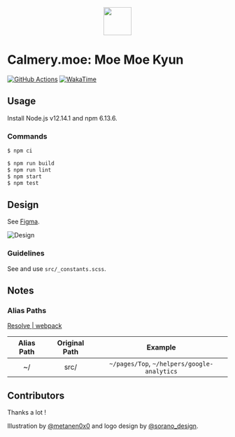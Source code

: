 <div align="center">
  <img src="https://user-images.githubusercontent.com/12670155/71621107-cf76f500-2c10-11ea-8271-50cba986c526.png" height="64"/>
</div>

# Calmery.moe: Moe Moe Kyun

[![GitHub Actions](https://github.com/calmery-chan/calmery.moe/workflows/GitHub%20Actions/badge.svg?branch=develop)](https://github.com/calmery-chan/calmery.moe/actions)
[![WakaTime](https://wakatime.com/badge/github/calmery-chan/calmery.moe.svg)](https://wakatime.com/badge/github/calmery-chan/calmery.moe)

## Usage

Install Node.js v12.14.1 and npm 6.13.6.

### Commands

```bash
$ npm ci
```

```bash
$ npm run build
$ npm run lint
$ npm start
$ npm test
```

## Design

See [Figma](https://www.figma.com/file/sXoA2JhyW67gSIaFvg0ndS/Calmery.moe-Public).

![Design](https://user-images.githubusercontent.com/12670155/72742765-be0c8180-3bed-11ea-958f-02d270a75328.jpg)

### Guidelines

See and use `src/_constants.scss`.

## Notes

### Alias Paths

[Resolve | webpack](https://webpack.js.org/configuration/resolve/#resolvealias)

| Alias Path | Original Path |                   Example                   |
| :--------: | :-----------: | :-----------------------------------------: |
|     ~/     |     src/      | `~/pages/Top`, `~/helpers/google-analytics` |

## Contributors

Thanks a lot !

Illustration by [@metanen0x0](https://twitter.com/metanen0x0) and logo design by [@sorano_design](https://twitter.com/sorano_design).
